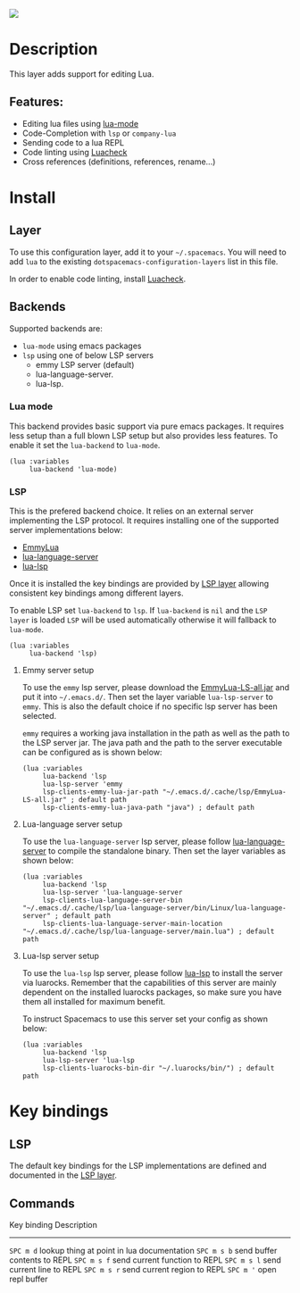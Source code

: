 ![](img/lua.gif)

Description
===========

This layer adds support for editing Lua.

Features:
---------

-   Editing lua files using
    [lua-mode](https://github.com/immerrr/lua-mode)
-   Code-Completion with `lsp` or `company-lua`
-   Sending code to a lua REPL
-   Code linting using [Luacheck](https://github.com/mpeterv/luacheck)
-   Cross references (definitions, references, rename...)

Install
=======

Layer
-----

To use this configuration layer, add it to your `~/.spacemacs`. You will
need to add `lua` to the existing `dotspacemacs-configuration-layers`
list in this file.

In order to enable code linting, install
[Luacheck](https://github.com/mpeterv/luacheck).

Backends
--------

Supported backends are:

-   `lua-mode` using emacs packages
-   `lsp` using one of below LSP servers
    -   emmy LSP server (default)
    -   lua-language-server.
    -   lua-lsp.

### Lua mode

This backend provides basic support via pure emacs packages. It requires
less setup than a full blown LSP setup but also provides less features.
To enable it set the `lua-backend` to `lua-mode`.

``` {.elisp}
(lua :variables
     lua-backend 'lua-mode)
```

### LSP

This is the prefered backend choice. It relies on an external server
implementing the LSP protocol. It requires installing one of the
supported server implementations below:

-   [EmmyLua](https://github.com/EmmyLua/EmmyLua-LanguageServer)
-   [lua-language-server](https://github.com/sumneko/lua-language-server)
-   [lua-lsp](https://github.com/Alloyed/lua-lsp)

Once it is installed the key bindings are provided by [LSP
layer](../../+tools/lsp/README.org) allowing consistent key bindings
among different layers.

To enable LSP set `lua-backend` to `lsp`. If `lua-backend` is `nil` and
the `LSP layer` is loaded `LSP` will be used automatically otherwise it
will fallback to `lua-mode`.

``` {.elisp}
(lua :variables
     lua-backend 'lsp)
```

1.  Emmy server setup

    To use the `emmy` lsp server, please download the
    [EmmyLua-LS-all.jar](https://github.com/EmmyLua/EmmyLua-LanguageServer)
    and put it into `~/.emacs.d/`. Then set the layer variable
    `lua-lsp-server` to `emmy`. This is also the default choice if no
    specific lsp server has been selected.

    `emmy` requires a working java installation in the path as well as
    the path to the LSP server jar. The java path and the path to the
    server executable can be configured as is shown below:

    ``` {.elisp}
    (lua :variables
         lua-backend 'lsp
         lua-lsp-server 'emmy
         lsp-clients-emmy-lua-jar-path "~/.emacs.d/.cache/lsp/EmmyLua-LS-all.jar" ; default path
         lsp-clients-emmy-lua-java-path "java") ; default path
    ```

2.  Lua-language server setup

    To use the `lua-language-server` lsp server, please follow
    [lua-language-server](https://github.com/sumneko/lua-language-server)
    to compile the standalone binary. Then set the layer variables as
    shown below:

    ``` {.elisp}
    (lua :variables
         lua-backend 'lsp
         lua-lsp-server 'lua-language-server
         lsp-clients-lua-language-server-bin "~/.emacs.d/.cache/lsp/lua-language-server/bin/Linux/lua-language-server" ; default path
         lsp-clients-lua-language-server-main-location "~/.emacs.d/.cache/lsp/lua-language-server/main.lua") ; default path
    ```

3.  Lua-lsp server setup

    To use the `lua-lsp` lsp server, please follow
    [lua-lsp](https://github.com/Alloyed/lua-lsp) to install the server
    via luarocks. Remember that the capabilities of this server are
    mainly dependent on the installed luarocks packages, so make sure
    you have them all installed for maximum benefit.

    To instruct Spacemacs to use this server set your config as shown
    below:

    ``` {.elisp}
    (lua :variables
         lua-backend 'lsp
         lua-lsp-server 'lua-lsp
         lsp-clients-luarocks-bin-dir "~/.luarocks/bin/") ; default path
    ```

Key bindings
============

LSP
---

The default key bindings for the LSP implementations are defined and
documented in the [LSP layer](../../+tools/lsp/README.org).

Commands
--------

  Key binding   Description
  ------------- --------------------------------------------
  `SPC m d`     lookup thing at point in lua documentation
  `SPC m s b`   send buffer contents to REPL
  `SPC m s f`   send current function to REPL
  `SPC m s l`   send current line to REPL
  `SPC m s r`   send current region to REPL
  `SPC m '`     open repl buffer
